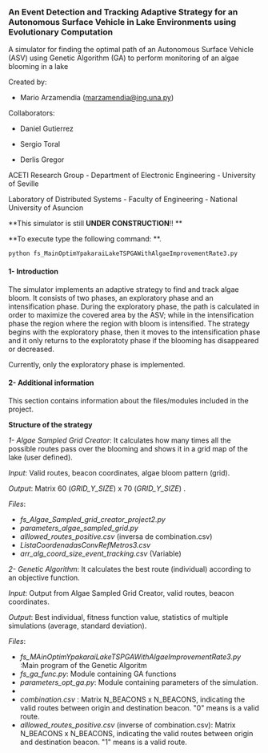 ### An Event Detection and Tracking Adaptive Strategy for an Autonomous Surface Vehicle in Lake Environments using Evolutionary Computation

A simulator for finding the optimal path of an Autonomous Surface Vehicle (ASV) using Genetic Algorithm (GA) to perform monitoring of an algae blooming in a lake

Created by:
 
- Mario Arzamendia (marzamendia@ing.una.py)

Collaborators: 

- Daniel Gutierrez

- Sergio Toral

- Derlis Gregor

ACETI Research Group - Department of Electronic Engineering - University of Seville

Laboratory of Distributed Systems - Faculty of Engineering - National University of Asuncion

**This simulator is still __UNDER CONSTRUCTION__!! **

**To execute type the following command: **.

```
python fs_MainOptimYpakaraiLakeTSPGAWithAlgaeImprovementRate3.py
```

#### 1- Introduction
The simulator implements an adaptive strategy to find and track algae bloom. It consists of two phases, an exploratory phase and an intensification phase. During the exploratory phase, the path is calculated in order to maximize the covered area by the ASV; while in the intensification phase the region where the region with bloom is intensified.
The strategy begins with the exploratory phase, then it moves to the intensification phase and it only returns to the exploratoty phase if the blooming has disappeared or decreased.

Currently, only the exploratory phase is implemented.


#### 2- Additional information
This section contains information about the files/modules included in the project.

__Structure of the strategy__

_1- Algae Sampled Grid Creator_: 
It calculates how many times all the possible routes pass over the blooming and shows it in a grid map of the lake (user defined).

_Input_: Valid routes, beacon coordinates, algae bloom pattern (grid).

_Output_: Matrix 60 (_GRID_Y_SIZE_) x 70 (_GRID_Y_SIZE_) .

_Files_:

- _fs_Algae_Sampled_grid_creator_project2.py_
- _parameters_algae_sampled_grid.py_
- _alllowed_routes_positive.csv_ (inversa de combination.csv)
- _ListaCoordenadasConvRefMetros3.csv_
- _arr_alg_coord_size_event_tracking.csv_ (Variable)


_2- Genetic Algorithm_: It calculates the best route (individual) according to an objective function.
  
_Input_: Output from Algae Sampled Grid Creator, valid routes, beacon coordinates.
  
_Output_: Best individual, fitness function value, statistics of multiple simulations (average, standard deviation).

_Files_:

- _fs_MAinOptimYpakaraiLakeTSPGAWithAlgaeImprovementRate3.py_ :Main program of the Genetic Algoritm
- _fs_ga_func.py_: Module containing GA functions
- _parameters_opt_ga.py_: Module containing parameters of the simulation.
- 
- _combination.csv_ : Matrix N_BEACONS x N_BEACONS, indicating the valid routes between origin and destination beacon. "0" means is a valid route.
- _alllowed_routes_positive.csv_ (inverse of combination.csv): Matrix N_BEACONS x N_BEACONS, indicating the valid routes between origin and destination beacon. "1" means is a valid route.